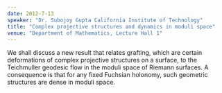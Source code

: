```yaml
---
date: 2012-7-13
speaker: "Dr. Subojoy Gupta California Institute of Technology"
title: "Complex projective structures and dynamics in moduli space"
venue: "Department of Mathematics, Lecture Hall 1"
---
```

We shall discuss a new result that relates grafting, which are
certain deformations of complex projective structures on a surface, to the
Teichmuller geodesic flow in the moduli space of Riemann surfaces. A
consequence is that for any fixed Fuchsian holonomy, such geometric
structures are dense in moduli space.
